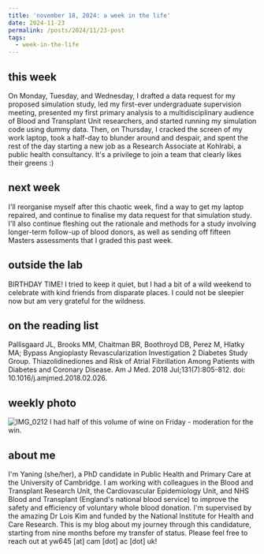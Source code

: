 ```yaml
---
title: 'november 18, 2024: a week in the life'
date: 2024-11-23
permalink: /posts/2024/11/23-post
tags:
  - week-in-the-life
---
```


this week
------
On Monday, Tuesday, and Wednesday, I drafted a data request for my proposed simulation study, led my first-ever undergraduate supervision meeting, presented my first primary analysis to a multidisciplinary audience of Blood and Transplant Unit researchers, and started running my simulation code using dummy data. Then, on Thursday, I cracked the screen of my work laptop, took a half-day to blunder around and despair, and spent the rest of the day starting a new job as a Research Associate at Kohlrabi, a public health consultancy. It's a privilege to join a team that clearly likes their greens :)

next week
------
I'll reorganise myself after this chaotic week, find a way to get my laptop repaired, and continue to finalise my data request for that simulation study. I'll also continue fleshing out the rationale and methods for a study involving longer-term follow-up of blood donors, as well as sending off fifteen Masters assessments that I graded this past week.

outside the lab
------
BIRTHDAY TIME! I tried to keep it quiet, but I had a bit of a wild weekend to celebrate with kind friends from disparate places. I could not be sleepier now but am very grateful for the wildness.

on the reading list
------
Pallisgaard JL, Brooks MM, Chaitman BR, Boothroyd DB, Perez M, Hlatky MA; Bypass Angioplasty Revascularization Investigation 2 Diabetes Study Group. Thiazolidinediones and Risk of Atrial Fibrillation Among Patients with Diabetes and Coronary Disease. Am J Med. 2018 Jul;131(7):805-812. doi: 10.1016/j.amjmed.2018.02.026.

weekly photo
------
![IMG_0212](https://github.com/user-attachments/assets/038365ec-5db0-40e7-8b20-383a0884e780)
I had half of this volume of wine on Friday - moderation for the win.

about me
------
I'm Yaning (she/her), a PhD candidate in Public Health and Primary Care at the University of Cambridge. I am working with colleagues in the Blood and Transplant Research Unit, the Cardiovascular Epidemiology Unit, and NHS Blood and Transplant (England's national blood service) to improve the safety and efficiency of voluntary whole blood donation. I'm supervised by the amazing Dr Lois Kim and funded by the National Institute for Health and Care Research. This is my blog about my journey through this candidature, starting from nine months before my transfer of status. Please feel free to reach out at yw645 [at] cam [dot] ac [dot] uk!
